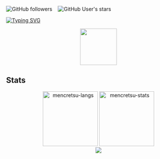 <img alt="GitHub followers" src="https://img.shields.io/github/followers/mencretsu?style=social"> &nbsp;&nbsp; <img alt="GitHub User's stars" src="https://img.shields.io/github/stars/mencretsu?style=social"/>

[![Typing SVG](https://readme-typing-svg.herokuapp.com?color=3D85C6&size=32&multiline=true&width=700&lines=Welcome+To+~iz's+GitHub+Profile)](https://git.io/typing-svg)
<div id="header" align="center">
  <img src="https://c.tenor.com/8Qlx6iFGFrMAAAAi/goose-pepe-the-frog.gif" width="100"/>
</div>

## Stats

<div align="center">
<img height="150em" src="https://github-readme-stats.vercel.app/api/top-langs/?username=mencretsu&layout=compact&show_icon=true&theme=algolia" alt="mencretsu-langs"/>
<img height="150em" src="https://github-readme-stats.vercel.app/api/?username=mencretsu&layout=compact&show_icon=true&theme=algolia" alt="mencretsu-stats"/>
</div>
<div align="center">
  <img src="http://github-readme-streak-stats.herokuapp.com?user=mencretsu&theme=algolia&background=0d1117&hide_border=true" />
  <!-- <img src="https://peaceful-beyond-61134.herokuapp.com/graph?username=mencretsutheme=react-dark"/> -->
</div>
